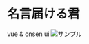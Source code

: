 # 名言届ける君
vue & onsen ui
![サンプル](https://user-images.githubusercontent.com/24419610/98442474-30802b00-2148-11eb-9d1d-d9044e837b9f.png)
